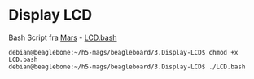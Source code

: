 # Display LCD

Bash Script fra [Mars](https://mars.merhot.dk/w/index.php/Grove_LCD_RGB_Backlight_16x2) - [LCD.bash](LCD.bash)


    debian@beaglebone:~/h5-mags/beagleboard/3.Display-LCD$ chmod +x LCD.bash
    debian@beaglebone:~/h5-mags/beagleboard/3.Display-LCD$ ./LCD.bash

